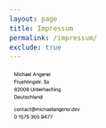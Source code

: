 ```yaml
---
layout: page
title: Impressum
permalink: /impressum/
exclude: true
---
```


<img src="/assets/img/wosisdendos.png" width="30%"/>
